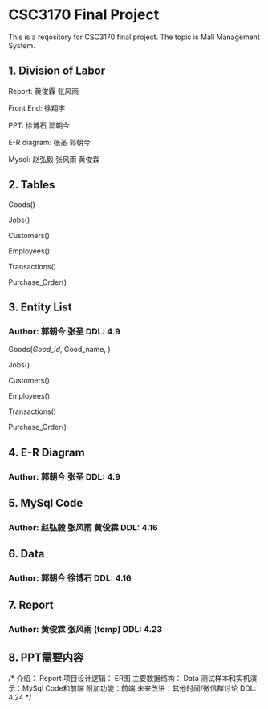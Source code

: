 # CSC3170 Final Project

 This is a reqository for CSC3170 final project. The topic is Mall Management System.

## 1. Division of Labor

Report: 黄俊霖 张风雨

Front End: 徐翔宇

PPT: 徐博石 郭朝今

E-R diagram: 张圣 郭朝今

Mysql: 赵弘毅 张风雨 黄俊霖

## 2. Tables

Goods()

Jobs()

Customers()

Employees()

Transactions()

Purchase_Order()

## 3. Entity List

### Author: 郭朝今 张圣 DDL: 4.9

Goods(*Good_id*, Good_name, )

Jobs()

Customers()

Employees()

Transactions()

Purchase_Order()

## 4. E-R Diagram

### Author: 郭朝今 张圣 DDL: 4.9





## 5. MySql Code

### Author: 赵弘毅 张风雨 黄俊霖 DDL: 4.16



## 6. Data

### Author: 郭朝今 徐博石 DDL: 4.16



## 7. Report

### Author: 黄俊霖 张风雨 (temp) DDL: 4.23



## 8. PPT需要内容

/*
介绍： Report
项目设计逻辑： ER图
主要数据结构： Data
测试样本和实机演示：MySql Code和前端
附加功能：前端
未来改进：其他时间/微信群讨论
DDL: 4.24
*/
